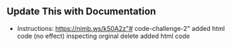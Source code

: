 ## Update This with Documentation
- Instructions: https://nimb.ws/k50A2z"# code-challenge-2"
added html code (no effect)
inspecting orginal 
delete added html code 


